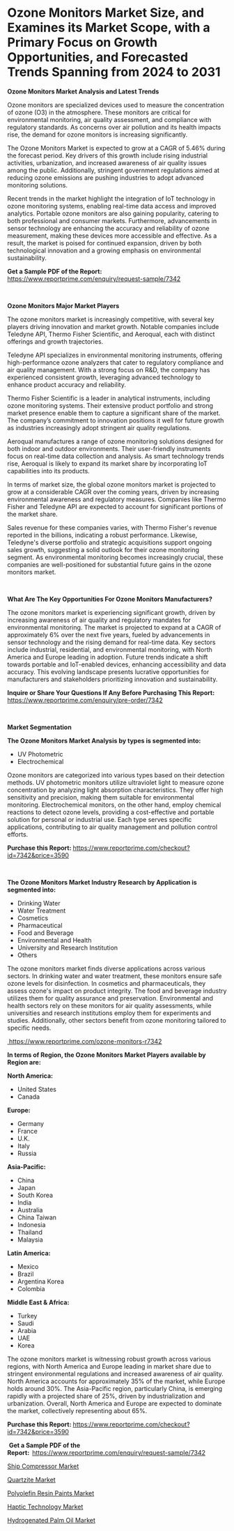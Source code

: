 <p><h1>Ozone Monitors Market Size, and Examines its Market Scope, with a Primary Focus on Growth Opportunities, and Forecasted Trends Spanning from 2024 to 2031</h1></p><p><strong>Ozone Monitors Market Analysis and Latest Trends</strong></p>
<p><p>Ozone monitors are specialized devices used to measure the concentration of ozone (O3) in the atmosphere. These monitors are critical for environmental monitoring, air quality assessment, and compliance with regulatory standards. As concerns over air pollution and its health impacts rise, the demand for ozone monitors is increasing significantly.</p><p>The Ozone Monitors Market is expected to grow at a CAGR of 5.46% during the forecast period. Key drivers of this growth include rising industrial activities, urbanization, and increased awareness of air quality issues among the public. Additionally, stringent government regulations aimed at reducing ozone emissions are pushing industries to adopt advanced monitoring solutions.</p><p>Recent trends in the market highlight the integration of IoT technology in ozone monitoring systems, enabling real-time data access and improved analytics. Portable ozone monitors are also gaining popularity, catering to both professional and consumer markets. Furthermore, advancements in sensor technology are enhancing the accuracy and reliability of ozone measurement, making these devices more accessible and effective. As a result, the market is poised for continued expansion, driven by both technological innovation and a growing emphasis on environmental sustainability.</p></p>
<p><strong>Get a Sample PDF of the Report:&nbsp;</strong> <a href="https://www.reportprime.com/enquiry/request-sample/7342">https://www.reportprime.com/enquiry/request-sample/7342</a></p>
<p>&nbsp;</p>
<p><strong>Ozone Monitors Major Market Players</strong></p>
<p><p>The ozone monitors market is increasingly competitive, with several key players driving innovation and market growth. Notable companies include Teledyne API, Thermo Fisher Scientific, and Aeroqual, each with distinct offerings and growth trajectories.</p><p>Teledyne API specializes in environmental monitoring instruments, offering high-performance ozone analyzers that cater to regulatory compliance and air quality management. With a strong focus on R&D, the company has experienced consistent growth, leveraging advanced technology to enhance product accuracy and reliability. </p><p>Thermo Fisher Scientific is a leader in analytical instruments, including ozone monitoring systems. Their extensive product portfolio and strong market presence enable them to capture a significant share of the market. The company’s commitment to innovation positions it well for future growth as industries increasingly adopt stringent air quality regulations.</p><p>Aeroqual manufactures a range of ozone monitoring solutions designed for both indoor and outdoor environments. Their user-friendly instruments focus on real-time data collection and analysis. As smart technology trends rise, Aeroqual is likely to expand its market share by incorporating IoT capabilities into its products.</p><p>In terms of market size, the global ozone monitors market is projected to grow at a considerable CAGR over the coming years, driven by increasing environmental awareness and regulatory measures. Companies like Thermo Fisher and Teledyne API are expected to account for significant portions of the market share.</p><p>Sales revenue for these companies varies, with Thermo Fisher's revenue reported in the billions, indicating a robust performance. Likewise, Teledyne's diverse portfolio and strategic acquisitions support ongoing sales growth, suggesting a solid outlook for their ozone monitoring segment. As environmental monitoring becomes increasingly crucial, these companies are well-positioned for substantial future gains in the ozone monitors market.</p></p>
<p>&nbsp;</p>
<p><strong>What Are The Key Opportunities For Ozone Monitors Manufacturers?</strong></p>
<p><p>The ozone monitors market is experiencing significant growth, driven by increasing awareness of air quality and regulatory mandates for environmental monitoring. The market is projected to expand at a CAGR of approximately 6% over the next five years, fueled by advancements in sensor technology and the rising demand for real-time data. Key sectors include industrial, residential, and environmental monitoring, with North America and Europe leading in adoption. Future trends indicate a shift towards portable and IoT-enabled devices, enhancing accessibility and data accuracy. This evolving landscape presents lucrative opportunities for manufacturers and stakeholders prioritizing innovation and sustainability.</p></p>
<p><strong>Inquire or Share Your Questions If Any Before Purchasing This Report:</strong> <a href="https://www.reportprime.com/enquiry/pre-order/7342">https://www.reportprime.com/enquiry/pre-order/7342</a></p>
<p>&nbsp;</p>
<p><strong>Market Segmentation</strong></p>
<p><strong>The Ozone Monitors Market Analysis by types is segmented into:</strong></p>
<p><ul><li>UV Photometric</li><li>Electrochemical</li></ul></p>
<p><p>Ozone monitors are categorized into various types based on their detection methods. UV photometric monitors utilize ultraviolet light to measure ozone concentration by analyzing light absorption characteristics. They offer high sensitivity and precision, making them suitable for environmental monitoring. Electrochemical monitors, on the other hand, employ chemical reactions to detect ozone levels, providing a cost-effective and portable solution for personal or industrial use. Each type serves specific applications, contributing to air quality management and pollution control efforts.</p></p>
<p><strong>Purchase this Report:&nbsp;</strong><a href="https://www.reportprime.com/checkout?id=7342&price=3590">https://www.reportprime.com/checkout?id=7342&price=3590</a></p>
<p>&nbsp;</p>
<p><strong>The Ozone Monitors Market Industry Research by Application is segmented into:</strong></p>
<p><ul><li>Drinking Water</li><li>Water Treatment</li><li>Cosmetics</li><li>Pharmaceutical</li><li>Food and Beverage</li><li>Environmental and Health</li><li>University and Research Institution</li><li>Others</li></ul></p>
<p><p>The ozone monitors market finds diverse applications across various sectors. In drinking water and water treatment, these monitors ensure safe ozone levels for disinfection. In cosmetics and pharmaceuticals, they assess ozone's impact on product integrity. The food and beverage industry utilizes them for quality assurance and preservation. Environmental and health sectors rely on these monitors for air quality assessments, while universities and research institutions employ them for experiments and studies. Additionally, other sectors benefit from ozone monitoring tailored to specific needs.</p></p>
<p><a href="https://www.reportprime.com/ozone-monitors-r7342">&nbsp;https://www.reportprime.com/ozone-monitors-r7342</a></p>
<p><strong>In terms of Region, the Ozone Monitors Market Players available by Region are:</strong></p>
<p>
    <p> <strong> North America: </strong>
        <ul>
            <li>United States</li>
            <li>Canada</li>
        </ul>
        </p> 
    <p> <strong> Europe: </strong>
        <ul>
            <li>Germany</li>
            <li>France</li>
            <li>U.K.</li>
            <li>Italy</li>
            <li>Russia</li>
        </ul>
        </p> 
    <p> <strong> Asia-Pacific: </strong>
        <ul>
            <li>China</li>
            <li>Japan</li>
            <li>South Korea</li>
            <li>India</li>
            <li>Australia</li>
            <li>China Taiwan</li>
            <li>Indonesia</li>
            <li>Thailand</li>
            <li>Malaysia</li>
        </ul>
        </p> 
    <p> <strong> Latin America: </strong>
        <ul>
            <li>Mexico</li>
            <li>Brazil</li>
            <li>Argentina Korea</li>
            <li>Colombia</li>
        </ul>
        </p> 
    <p> <strong> Middle East & Africa: </strong>
        <ul>
            <li>Turkey</li>
            <li>Saudi</li>
            <li>Arabia</li>
            <li>UAE</li>
            <li>Korea</li>
        </ul>
    </p>
    </p>
<p><p>The ozone monitors market is witnessing robust growth across various regions, with North America and Europe leading in market share due to stringent environmental regulations and increased awareness of air quality. North America accounts for approximately 35% of the market, while Europe holds around 30%. The Asia-Pacific region, particularly China, is emerging rapidly with a projected share of 25%, driven by industrialization and urbanization. Overall, North America and Europe are expected to dominate the market, collectively representing about 65%.</p></p>
<p><strong>Purchase this Report: </strong><a href="https://www.reportprime.com/checkout?id=7342&price=3590">https://www.reportprime.com/checkout?id=7342&price=3590</a></p>
<p>&nbsp;<strong>Get a Sample PDF of the Report:&nbsp;&nbsp;</strong><a href="https://www.reportprime.com/enquiry/request-sample/7342">https://www.reportprime.com/enquiry/request-sample/7342</a></p>
<p><strong></strong></p>
<p><p><a href="https://github.com/AnnDiaz698/Market-Research-Report-List-1/blob/main/ship-compressor-market.md">Ship Compressor Market</a></p><p><a href="https://www.linkedin.com/pulse/quartzite-market-global-insights-regional-analysis-2024--nogyf?trackingId=Bf%2BsvSFWTzOqIZBFuVgCaA%3D%3D">Quartzite Market</a></p><p><a href="https://issuu.com/reportprime-2/docs/polyolefin-resin-paints-market-size_2c57b792f42d8b">Polyolefin Resin Paints Market</a></p><p><a href="https://medium.com/@jasonSanderson33/haptic-technology-market-indicators-market-size-regional-breakdown-market-player-analysis-and-89b3ee64a6aa">Haptic Technology Market</a></p><p><a href="https://issuu.com/reportprime-2/docs/hydrogenated-palm-oil-market-size-2_1f94d1a87a84bc">Hydrogenated Palm Oil Market</a></p></p>